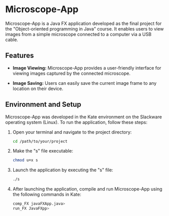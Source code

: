 # Microscope-App

Microscope-App is a Java FX application developed as the final project for the "Object-oriented programming in Java" course. It enables users to view images from a simple microscope connected to a computer via a USB cable.

## Features

- **Image Viewing:** Microscope-App provides a user-friendly interface for viewing images captured by the connected microscope.

- **Image Saving:** Users can easily save the current image frame to any location on their device.

## Environment and Setup

Microscope-App was developed in the Kate environment on the Slackware operating system (Linux). To run the application, follow these steps:

1. Open your terminal and navigate to the project directory:

   ```bash
   cd /path/to/your/project
2. Make the "s" file executable:

   ```bash
   chmod u+x s

3. Launch the application by executing the "s" file:

   ```bash
   ./s

4. After launching the application, compile and run Microscope-App using the following commands in Kate:

   ```bash
   comp_FX javaFXApp.java>
   run_FX JavaFXpp>




